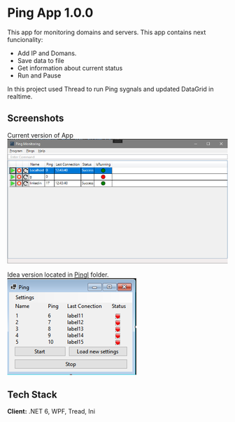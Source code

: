 # Ping App 1.0.0
This app for monitoring domains and servers. 
This app contains next funcionality:

- Add IP and Domans.
- Save data to file
- Get information about current status 
- Run and Pause

In this project used Thread to run Ping sygnals and updated DataGrid in realtime.




## Screenshots
Current version of App
![New Version](https://github.com/DmytroLamashevskyi/PingApp/blob/master/ImageData/NewApp.png?raw=true)

Idea version located in [PingI](https://github.com/DmytroLamashevskyi/PingApp/tree/master/PingI) folder.\
![New Version](https://github.com/DmytroLamashevskyi/PingApp/blob/master/ImageData/OldVersion.png?raw=true)

## Tech Stack

**Client:** .NET 6, WPF, Tread, Ini 



